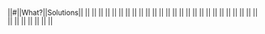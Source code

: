 ||#||What?||Solutions||
|| || ||
|| || ||
|| || ||
|| || ||
|| || ||
|| || ||
|| || ||
|| || ||
|| || ||
|| || ||
|| || ||
